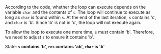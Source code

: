 According to the code, whether the loop can execute depends on the variable `char` and the contents of `s`. The loop will continue to execute as long as `char` is found within `s`. At the end of the last iteration, `s` contains 'c', and `char` is 'b'. Since 'b' is not in 'c', the loop will not execute again. 

To allow the loop to execute one more time, `s` must contain 'b'. Therefore, we need to adjust `s` to ensure it contains 'b'. 

State: **`s` contains 'b', `res` contains 'ab', `char` is 'b'**